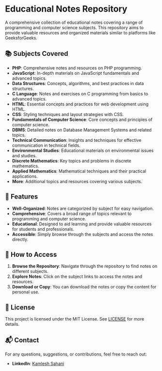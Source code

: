 # Educational Notes Repository

A comprehensive collection of educational notes covering a range of programming and computer science subjects. This repository aims to provide valuable resources and organized materials similar to platforms like GeeksforGeeks.

## 📚 Subjects Covered

- **PHP**: Comprehensive notes and resources on PHP programming.
- **JavaScript**: In-depth materials on JavaScript fundamentals and advanced topics.
- **Data Structures**: Concepts, algorithms, and best practices in data structures.
- **C Language**: Notes and exercises on C programming from basics to advanced topics.
- **HTML**: Essential concepts and practices for web development using HTML.
- **CSS**: Styling techniques and layout strategies with CSS.
- **Fundamentals of Computer Science**: Core concepts and principles of computer science.
- **DBMS**: Detailed notes on Database Management Systems and related topics.
- **Technical Communication**: Insights and techniques for effective communication in technical fields.
- **Environmental Studies**: Educational materials on environmental issues and studies.
- **Discrete Mathematics**: Key topics and problems in discrete mathematics.
- **Applied Mathematics**: Mathematical techniques and their practical applications.
- **More**: Additional topics and resources covering various subjects.

## 🚀 Features

- **Well-Organized**: Notes are categorized by subject for easy navigation.
- **Comprehensive**: Covers a broad range of topics relevant to programming and computer science.
- **Educational**: Designed to aid learning and provide valuable resources for students and professionals.
- **Accessible**: Simply browse through the subjects and access the notes directly.

## 🔗 How to Access

1. **Browse the Repository**: Navigate through the repository to find notes on different subjects.
2. **Explore Notes**: Click on the subject links to access the notes and resources.
3. **Download or Copy**: You can download the notes or copy the content for personal use.

## 📄 License

This project is licensed under the MIT License. See [LICENSE](LICENSE) for more details.

## 📬 Contact

For any questions, suggestions, or contributions, feel free to reach out:

- **LinkedIn**: [Kamlesh Sahani](https://www.linkedin.com/in/kamlesh-sahani-692ab7247/)

